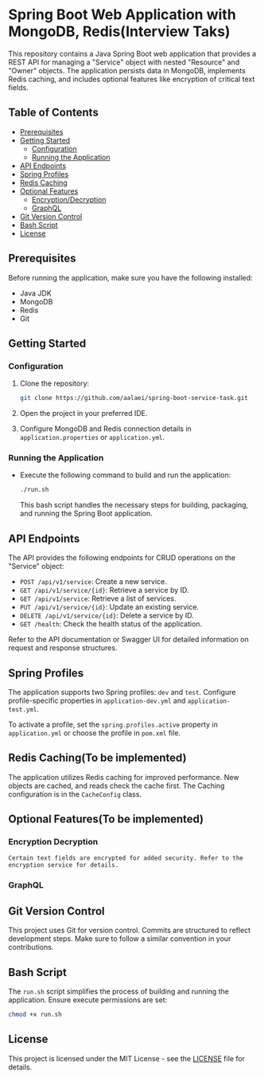 # Spring Boot Web Application with MongoDB, Redis(Interview Taks)

This repository contains a Java Spring Boot web application that provides a REST API for managing a "Service" object with nested "Resource" and "Owner" objects. The application persists data in MongoDB, implements Redis caching, and includes optional features like encryption of critical text fields.

## Table of Contents

- [Prerequisites](#prerequisites)
- [Getting Started](#getting-started)
  - [Configuration](#configuration)
  - [Running the Application](#running-the-application)
- [API Endpoints](#api-endpoints)
- [Spring Profiles](#spring-profiles)
- [Redis Caching](#redis-caching)
- [Optional Features](#optional-features)
  - [Encryption/Decryption](#encryption-decryption)
  - [GraphQL](#graphql)
- [Git Version Control](#git-version-control)
- [Bash Script](#bash-script)
- [License](#license)

## Prerequisites

Before running the application, make sure you have the following installed:

- Java JDK
- MongoDB
- Redis
- Git

## Getting Started

### Configuration

1. Clone the repository:

   ```bash
   git clone https://github.com/aalaei/spring-boot-service-task.git
   ```
2. Open the project in your preferred IDE.

3. Configure MongoDB and Redis connection details in `application.properties` or `application.yml`.

### Running the Application

- Execute the following command to build and run the application:

    ```bash
    ./run.sh
    ```
    This bash script handles the necessary steps for building, packaging, and running the Spring Boot application.

## API Endpoints
The API provides the following endpoints for CRUD operations on the "Service" object:
* `POST /api/v1/service`: Create a new service.
* `GET /api/v1/service/{id}`: Retrieve a service by ID.
* `GET /api/v1/service`: Retrieve a list of services.
* `PUT /api/v1/service/{id}`: Update an existing service.
* `DELETE /api/v1/service/{id}`: Delete a service by ID.
* `GET /health`: Check the health status of the application. 

Refer to the API documentation or Swagger UI for detailed information on request and response structures.

## Spring Profiles
The application supports two Spring profiles: `dev` and `test`. Configure profile-specific properties in `application-dev.yml` and `application-test.yml`.

To activate a profile, set the `spring.profiles.active` property in `application.yml` or choose the profile in `pom.xml` file.

## Redis Caching(To be implemented)
The application utilizes Redis caching for improved performance. New objects are cached, and reads check the cache first. The Caching configuration is in the `CacheConfig` class.

## Optional Features(To be implemented)
### Encryption Decryption
    Certain text fields are encrypted for added security. Refer to the encryption service for details.
### GraphQL

## Git Version Control
This project uses Git for version control. Commits are structured to reflect development steps. Make sure to follow a similar convention in your contributions.

## Bash Script
The `run.sh` script simplifies the process of building and running the application. Ensure execute permissions are set:

```bash
chmod +x run.sh
```

## License
This project is licensed under the MIT License - see the [LICENSE](https://opensource.org/licenses/MIT) file for details.
